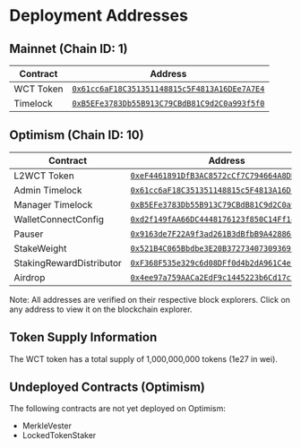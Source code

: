 # Deployment Addresses

## Mainnet (Chain ID: 1)

| Contract  | Address                                                                                                                 |
| --------- | ----------------------------------------------------------------------------------------------------------------------- |
| WCT Token | [`0x61cc6aF18C351351148815c5F4813A16DEe7A7E4`](https://etherscan.io/address/0x61cc6aF18C351351148815c5F4813A16DEe7A7E4) |
| Timelock  | [`0xB5EFe3783Db55B913C79CBdB81C9d2C0a993f5f0`](https://etherscan.io/address/0xB5EFe3783Db55B913C79CBdB81C9d2C0a993f5f0) |

## Optimism (Chain ID: 10)

| Contract                 | Address                                                                                                                            |
| ------------------------ | ---------------------------------------------------------------------------------------------------------------------------------- |
| L2WCT Token              | [`0xeF4461891DfB3AC8572cCf7C794664A8DD927945`](https://optimistic.etherscan.io/address/0xeF4461891DfB3AC8572cCf7C794664A8DD927945) |
| Admin Timelock           | [`0x61cc6aF18C351351148815c5F4813A16DEe7A7E4`](https://optimistic.etherscan.io/address/0x61cc6aF18C351351148815c5F4813A16DEe7A7E4) |
| Manager Timelock         | [`0xB5EFe3783Db55B913C79CBdB81C9d2C0a993f5f0`](https://optimistic.etherscan.io/address/0xB5EFe3783Db55B913C79CBdB81C9d2C0a993f5f0) |
| WalletConnectConfig      | [`0xd2f149fAA66DC4448176123f850C14Ff14f978B3`](https://optimistic.etherscan.io/address/0xd2f149fAA66DC4448176123f850C14Ff14f978B3) |
| Pauser                   | [`0x9163de7F22A9f3ad261B3dBfbB9A42886816adE7`](https://optimistic.etherscan.io/address/0x9163de7F22A9f3ad261B3dBfbB9A42886816adE7) |
| StakeWeight              | [`0x521B4C065Bbdbe3E20B3727340730936912DfA46`](https://optimistic.etherscan.io/address/0x521B4C065Bbdbe3E20B3727340730936912DfA46) |
| StakingRewardDistributor | [`0xF368F535e329c6d08DFf0d4b2dA961C4e7F3fCAF`](https://optimistic.etherscan.io/address/0xF368F535e329c6d08DFf0d4b2dA961C4e7F3fCAF) |
| Airdrop                  | [`0x4ee97a759AACa2EdF9c1445223b6Cd17c2eD3fb4`](https://optimistic.etherscan.io/address/0x4ee97a759AACa2EdF9c1445223b6Cd17c2eD3fb4) |

Note: All addresses are verified on their respective block explorers. Click on any address to view it on the blockchain
explorer.

## Token Supply Information

The WCT token has a total supply of 1,000,000,000 tokens (1e27 in wei).

## Undeployed Contracts (Optimism)

The following contracts are not yet deployed on Optimism:

- MerkleVester
- LockedTokenStaker
